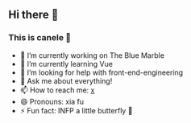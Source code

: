 
## Hi there 👋
### This is canele 🍰

<!--
**canele16/canele16** is a ✨ _special_ ✨ repository because its `README.md` (this file) appears on your GitHub profile.

Here are some ideas to get you started:

- 👯 I’m looking to collaborate on ...
-->

- 🔭 I’m currently working on The Blue Marble
- 🌱 I’m currently learning Vue
- 🤔 I’m looking for help with front-end-engineering
- 💬 Ask me about everything!
- 📫 How to reach me: [x](https://x.com/Cannele16)
- 😄 Pronouns: xia fu
- ⚡ Fun fact: INFP a little butterfly 🦋


<!--
[![Anurag's GitHub stats](https://github-readme-stats.vercel.app/api?username=canele16)](https://github.com/anuraghazra/github-readme-stats)
-->

